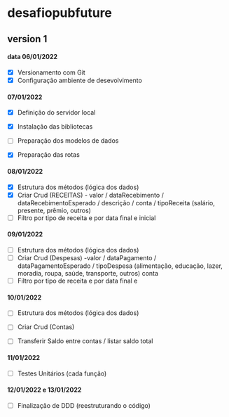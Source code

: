# desafiopubfuture
## version 1

#### data 06/01/2022
* [X] Versionamento com Git 
* [X] Configuração ambiente de desevolvimento

#### 07/01/2022

* [X] Definição do servidor local
* [x] Instalação das bibliotecas
* [ ] Preparação dos modelos  de dados
* [x] Preparação das rotas


#### 08/01/2022

* [x] Estrutura dos métodos (lógica dos dados) 
* [x] Criar Crud (RECEITAS) - valor / dataRecebimento / dataRecebimentoEsperado / descrição / conta / tipoReceita (salário, presente, prêmio, outros)
* [ ] Filtro por tipo de receita e por data final e inicial

#### 09/01/2022

* [ ] Estrutura dos métodos (lógica dos dados)
* [ ] Criar Crud (Despesas) -valor / dataPagamento / dataPagamentoEsperado / tipoDespesa (alimentação, educação, lazer, moradia, roupa, saúde, transporte, outros) conta
* [ ] Filtro por tipo de receita e por data final e 

#### 10/01/2022

* [ ] Estrutura dos métodos (lógica dos dados)
* [ ] Criar Crud (Contas)
* [ ] Transferir Saldo entre contas / listar saldo total


#### 11/01/2022

* [ ] Testes Unitários (cada função)

#### 12/01/2022 e 13/01/2022

* [ ] Finalização de DDD (reestruturando o código)

